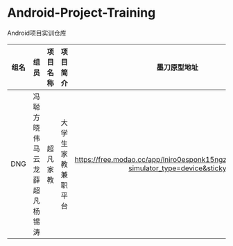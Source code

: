 # Android-Project-Training
Android项目实训仓库

| 组名 | 组员 | 项目名称 | 项目简介 | 墨刀原型地址 |
|:---:|:---:|:---:|:---:|:---:|
|DNG|冯聪 方晓伟 马云龙 薛超凡 杨锡涛|超凡家教|大学生家教兼职平台|https://free.modao.cc/app/lniro0esponk15ngzchd1prw0xz1u?simulator_type=device&sticky|
